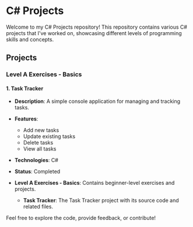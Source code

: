 # C# Projects

Welcome to my C# Projects repository! This repository contains various C# projects that I've worked on, showcasing different levels of programming skills and concepts.

## Projects

### Level A Exercises - Basics

#### 1. Task Tracker
- **Description**: A simple console application for managing and tracking tasks.
- **Features**:
  - Add new tasks
  - Update existing tasks
  - Delete tasks
  - View all tasks
- **Technologies**: C#
- **Status**: Completed

- **Level A Exercises - Basics**: Contains beginner-level exercises and projects.
  - **Task Tracker**: The Task Tracker project with its source code and related files.

Feel free to explore the code, provide feedback, or contribute!

